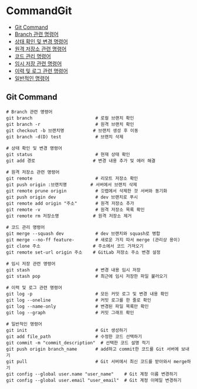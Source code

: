 # CommandGit

- [Git Command](#git-command)
- [Branch 관련 명령어](#branch-관련-명령어)
- [상태 확인 및 변경 명령어](#상태-확인-및-변경-명령어)
- [원격 저장소 관련 명령어](#원격-저장소-관련-명령어)
- [코드 관리 명령어](#코드-관리-명령어)
- [임시 저장 관련 명령어](#임시-저장-관련-명령어)
- [이력 및 로그 관련 명령어](#이력-및-로그-관련-명령어)
- [일반적인 명령어](#일반적인-명령어)

## Git Command

```shell
# Branch 관련 명령어
git branch                        # 로컬 브랜치 확인
git branch -r                     # 원격 브랜치 확인
git checkout -b 브랜치명           # 브랜치 생성 후 이동
git branch -d(D) test             # 브랜치 삭제

# 상태 확인 및 변경 명령어
git status                        # 현재 상태 확인
git add 경로                      # 변경 내용 추가 및 에러 해결

# 원격 저장소 관련 명령어
git remote                        # 리모트 저장소 확인
git push origin :브랜치명         # 서버에서 브랜치 삭제
git remote prune origin           # 깃랩에서 삭제한 것 서버와 동기화
git push origin dev               # dev 브랜치로 푸시
git remote add origin "주소"       # 원격 저장소 추가
git remote -v                     # 원격 저장소 목록 확인
git remote rm 저장소명             # 원격 저장소 제거

# 코드 관리 명령어
git merge --squash dev            # dev 브랜치와 squash로 병합
git merge --no-ff feature-        # 새로운 가지 따서 merge (관리상 용이)
git clone 주소                    # 주소에서 코드 가져오기
git remote set-url origin 주소    # GitLab 저장소 주소 변경 설정

# 임시 저장 관련 명령어
git stash                         # 변경 내용 임시 저장
git stash pop                     # 최근에 임시 저장한 파일 불러오기

# 이력 및 로그 관련 명령어
git log -p                        # 모든 커밋 로그 및 변경 내용 확인
git log --oneline                 # 커밋 로그를 한 줄로 확인
git log --name-only               # 변경된 파일 목록만 확인
git log --graph                   # 커밋 그래프 확인

# 일반적인 명령어
git init                          # Git 생성하기
git add file_path                 # 수정한 코드 선택하기
git commit -m "commit_description"  # 선택한 코드 설명 적기
git push origin branch_name       # add하고 commit한 코드를 Git 서버에 보내기
git pull                          # Git 서버에서 최신 코드를 받아와서 merge하기
git config --global user.name "user_name"    # Git 계정 이름 변경하기
git config --global user.email "user_email"  # Git 계정 이메일 변경하기
